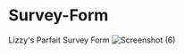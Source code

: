 # Survey-Form
Lizzy's Parfait Survey Form
![Screenshot (6)](https://user-images.githubusercontent.com/109540607/181597306-cac2aa61-1f8f-4386-9377-e5cfb39b4ef1.png)
